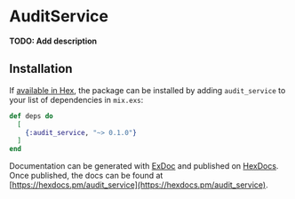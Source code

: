 # AuditService

**TODO: Add description**

## Installation

If [available in Hex](https://hex.pm/docs/publish), the package can be installed
by adding `audit_service` to your list of dependencies in `mix.exs`:

```elixir
def deps do
  [
    {:audit_service, "~> 0.1.0"}
  ]
end
```

Documentation can be generated with [ExDoc](https://github.com/elixir-lang/ex_doc)
and published on [HexDocs](https://hexdocs.pm). Once published, the docs can
be found at [https://hexdocs.pm/audit_service](https://hexdocs.pm/audit_service).

